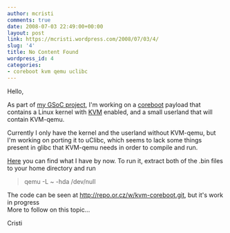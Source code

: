 ```yaml
---
author: mcristi
comments: true
date: 2008-07-03 22:49:00+00:00
layout: post
link: https://mcristi.wordpress.com/2008/07/03/4/
slug: '4'
title: No Content Found
wordpress_id: 4
categories:
- coreboot kvm qemu uclibc
---
```


Hello,  
  
As part of [my GSoC project](http://code.google.com/soc/2008/coresystems/appinfo.html?csaid=ED0729A9DB64B39B), I'm working on a [coreboot](http://coreboot.org/) payload that contains a Linux kernel with [KVM](http://kvm.qumranet.com/) enabled, and a small userland that will contain KVM-qemu.  
  
Currently I only have the kernel and the userland without KVM-qemu, but I'm working on porting it to uClibc, which seems to lack some things present in glibc that KVM-qemu needs in order to compile and run.  
  
[Here](http://tower.utcluj.ro/%7Ecristi/bios_stuff.tar.bz2) you can find what I have by now. To run it, extract both of the .bin files to your home directory and run  


<blockquote>qemu -L ~ -hda /dev/null</blockquote>

The code can be seen at http://repo.or.cz/w/kvm-coreboot.git, but it's work in progress  
More to follow on this topic...  
  
Cristi
